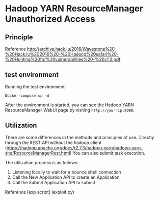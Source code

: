 # Hadoop YARN ResourceManager Unauthorized Access

## Principle

Reference http://archive.hack.lu/2016/Wavestone%20-%20Hack.lu%202016%20-%20Hadoop%20safari%20-%20Hunting%20for%20vulnerabilities%20-%20v1.0.pdf

## test environment

Running the test environment

```
Docker-compose up -d
```

After the environment is started, you can see the Hadoop YARN ResourceManager WebUI page by visiting `http://your-ip:8088`.

## Utilization

There are some differences in the methods and principles of use. Directly through the REST API without the hadoop client
  (https://hadoop.apache.org/docs/r2.7.3/hadoop-yarn/hadoop-yarn-site/ResourceManagerRest.html) You can also submit task execution.

The utilization process is as follows:

1. Listening locally to wait for a bounce shell connection
1. Call the New Application API to create an Application
1. Call the Submit Application API to submit

Reference [exp script] (exploit.py)